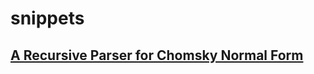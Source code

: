 # snippets
## [A Recursive Parser for Chomsky Normal Form](https://github.com/asajadi/snippets/blob/master/cfparser.ipynb)


